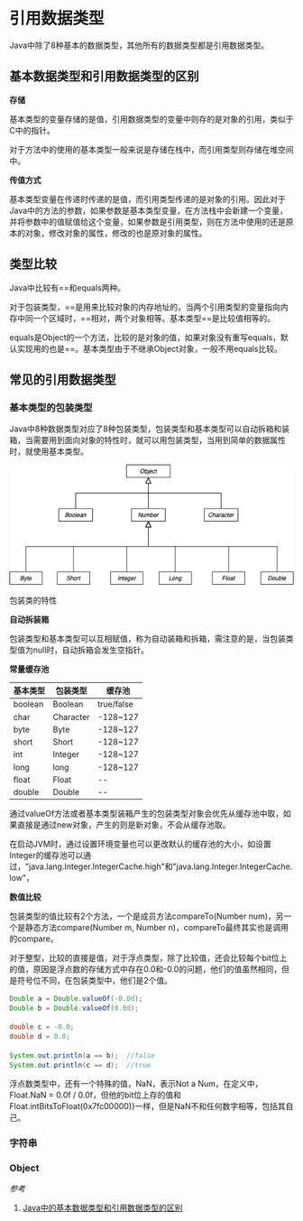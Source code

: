 # 引用数据类型

Java中除了8种基本的数据类型，其他所有的数据类型都是引用数据类型。

## 基本数据类型和引用数据类型的区别

**存储**

基本类型的变量存储的是值，引用数据类型的变量中则存的是对象的引用，类似于C中的指针。

对于方法中的使用的基本类型一般来说是存储在栈中，而引用类型则存储在堆空间中。

**传值方式**

基本类型变量在传递时传递的是值，而引用类型传递的是对象的引用。因此对于Java中的方法的参数，如果参数是基本类型变量，在方法栈中会新建一个变量，并将参数中的值赋值给这个变量，如果参数是引用类型，则在方法中使用的还是原本的对象，修改对象的属性，修改的也是原对象的属性。

## 类型比较

Java中比较有==和equals两种。

对于包装类型，==是用来比较对象的内存地址的，当两个引用类型的变量指向内存中同一个区域时，==相对，两个对象相等。基本类型==是比较值相等的。

equals是Object的一个方法，比较的是对象的值，如果对象没有重写equals，默认实现用的也是==。基本类型由于不继承Object对象，一般不用equals比较。

## 常见的引用数据类型

### 基本类型的包装类型

Java中8种数据类型对应了8种包装类型，包装类型和基本类型可以自动拆箱和装箱，当需要用到面向对象的特性时，就可以用包装类型，当用到简单的数据属性时，就使用基本类型。

![包装类型的继承关系](../img/../../img/boxed_data_types.png)


包装类的特性

**自动拆装箱**

  包装类型和基本类型可以互相赋值，称为自动装箱和拆箱，需注意的是，当包装类型值为null时，自动拆箱会发生空指针。

**常量缓存池**

| 基本类型 | 包装类型    | 缓存池      |
| --      |  --       | --         |
| boolean | Boolean   | true/false |
| char    | Character | -128~127   |
| byte    | Byte      | -128~127   |
| short   | Short     | -128~127   |
| int     | Integer   | -128~127   |
| long    | long      | -128~127   |
| float   | Float     |    --      |
| double  | Double    |    --      |

通过valueOf方法或者基本类型装箱产生的包装类型对象会优先从缓存池中取，如果直接是通过new对象，产生的则是新对象，不会从缓存池取。

在启动JVM时，通过设置环境变量也可以更改默认的缓存池的大小，如设置Integer的缓存池可以通过，"java.lang.Integer.IntegerCache.high"和"java.lang.Integer.IntegerCache.low"，

**数值比较**

包装类型的值比较有2个方法，一个是成员方法compareTo(Number num)，另一个是静态方法compare(Number m, Number n)，compareTo最终其实也是调用的compare。

对于整型，比较的直接是值，对于浮点类型，除了比较值，还会比较每个bit位上的值，原因是浮点数的存储方式中存在0.0和-0.0的问题，他们的值虽然相同，但是符号位不同，在包装类型中，他们是2个值。

```Java
Double a = Double.valueOf(-0.0d);
Double b = Double.valueOf(0.0d);

double c = -0.0;
double d = 0.0;

System.out.println(a == b);  //false
System.out.println(c == d);  //true
```

浮点数类型中，还有一个特殊的值，NaN，表示Not a Num，在定义中，Float.NaN = 0.0f / 0.0f，但他的bit位上存的值和Float.intBitsToFloat(0x7fc00000)}一样，但是NaN不和任何数字相等，包括其自己。


### 字符串

### Object


*参考*

1. [Java中的基本数据类型和引用数据类型的区别](https://www.cnblogs.com/maskwolf/p/9972982.html)